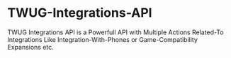# TWUG-Integrations-API
TWUG Integrations API is a Powerfull API with Multiple Actions Related-To Integrations Like Integration-With-Phones or Game-Compatibility Expansions etc.
